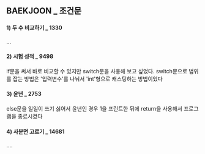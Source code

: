## BAEKJOON _ 조건문
 
#### 1) 두 수 비교하기 _ 1330

...

#### 2) 시험 성적 _ 9498

if문을 써서 바로 비교할 수 있지만 switch문을 사용해 보고 싶었다.
switch문으로 범위를 잡는 방법은 '입력변수'를 나눠서 'int'형으로 캐스팅하는 방법이었다

#### 3) 윤년 _ 2753

else문을 일일이 쓰기 싫어서 윤년인 경우 1을 프린트한 뒤에 return을 사용해서 프로그램을 종료시켰다

#### 4) 사분면 고르기 _ 14681

....


